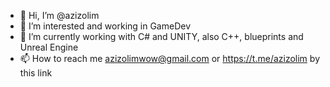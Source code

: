 - 👋 Hi, I’m @azizolim
- 👀 I’m interested and working in GameDev 
- 🌱 I’m currently working with C# and UNITY, also C++, blueprints and Unreal Engine
- 📫 How to reach me azizolimwow@gmail.com or https://t.me/azizolim by this link

<!---
azizolim/azizolim is a ✨ special ✨ repository because its `README.md` (this file) appears on your GitHub profile.
You can click the Preview link to take a look at your changes.
--->
